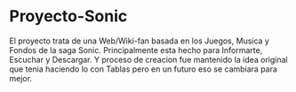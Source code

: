 # Proyecto-Sonic
El proyecto trata de una Web/Wiki-fan basada en los Juegos, Musica y Fondos de la saga Sonic.
Principalmente esta hecho para Informarte, Escuchar y Descargar.
Y proceso de creacion fue mantenido la idea original que tenia haciendo lo con Tablas pero en un futuro eso se cambiara para mejor.
